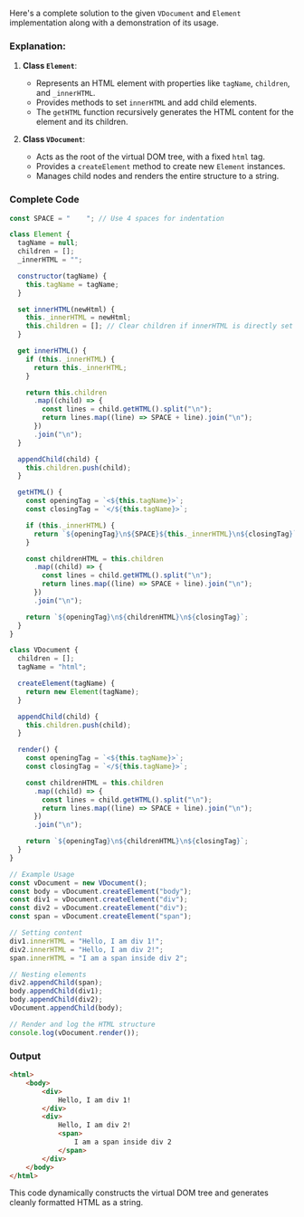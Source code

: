 Here's a complete solution to the given `VDocument` and `Element` implementation along with a demonstration of its usage.

### Explanation:
1. **Class `Element`**:
   - Represents an HTML element with properties like `tagName`, `children`, and `_innerHTML`.
   - Provides methods to set `innerHTML` and add child elements.
   - The `getHTML` function recursively generates the HTML content for the element and its children.

2. **Class `VDocument`**:
   - Acts as the root of the virtual DOM tree, with a fixed `html` tag.
   - Provides a `createElement` method to create new `Element` instances.
   - Manages child nodes and renders the entire structure to a string.

### Complete Code
```javascript
const SPACE = "    "; // Use 4 spaces for indentation

class Element {
  tagName = null;
  children = [];
  _innerHTML = "";

  constructor(tagName) {
    this.tagName = tagName;
  }

  set innerHTML(newHtml) {
    this._innerHTML = newHtml;
    this.children = []; // Clear children if innerHTML is directly set
  }

  get innerHTML() {
    if (this._innerHTML) {
      return this._innerHTML;
    }

    return this.children
      .map((child) => {
        const lines = child.getHTML().split("\n");
        return lines.map((line) => SPACE + line).join("\n");
      })
      .join("\n");
  }

  appendChild(child) {
    this.children.push(child);
  }

  getHTML() {
    const openingTag = `<${this.tagName}>`;
    const closingTag = `</${this.tagName}>`;

    if (this._innerHTML) {
      return `${openingTag}\n${SPACE}${this._innerHTML}\n${closingTag}`;
    }

    const childrenHTML = this.children
      .map((child) => {
        const lines = child.getHTML().split("\n");
        return lines.map((line) => SPACE + line).join("\n");
      })
      .join("\n");

    return `${openingTag}\n${childrenHTML}\n${closingTag}`;
  }
}

class VDocument {
  children = [];
  tagName = "html";

  createElement(tagName) {
    return new Element(tagName);
  }

  appendChild(child) {
    this.children.push(child);
  }

  render() {
    const openingTag = `<${this.tagName}>`;
    const closingTag = `</${this.tagName}>`;

    const childrenHTML = this.children
      .map((child) => {
        const lines = child.getHTML().split("\n");
        return lines.map((line) => SPACE + line).join("\n");
      })
      .join("\n");

    return `${openingTag}\n${childrenHTML}\n${closingTag}`;
  }
}

// Example Usage
const vDocument = new VDocument();
const body = vDocument.createElement("body");
const div1 = vDocument.createElement("div");
const div2 = vDocument.createElement("div");
const span = vDocument.createElement("span");

// Setting content
div1.innerHTML = "Hello, I am div 1!";
div2.innerHTML = "Hello, I am div 2!";
span.innerHTML = "I am a span inside div 2";

// Nesting elements
div2.appendChild(span);
body.appendChild(div1);
body.appendChild(div2);
vDocument.appendChild(body);

// Render and log the HTML structure
console.log(vDocument.render());
```

### Output
```html
<html>
    <body>
        <div>
            Hello, I am div 1!
        </div>
        <div>
            Hello, I am div 2!
            <span>
                I am a span inside div 2
            </span>
        </div>
    </body>
</html>
```

This code dynamically constructs the virtual DOM tree and generates cleanly formatted HTML as a string.
